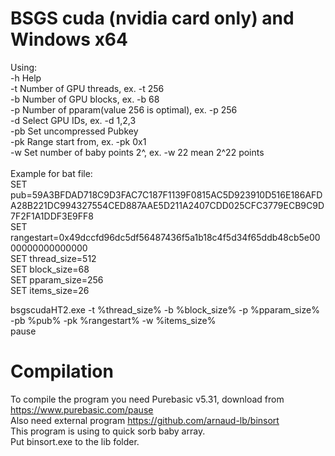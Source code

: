 # BSGS cuda (nvidia card only) and Windows x64
Using:<br />
-h Help<br />
-t  Number of GPU threads, ex. -t 256<br />
-b  Number of GPU blocks, ex. -b 68<br />
-p  Number of pparam(value 256 is optimal), ex. -p 256<br />
-d  Select GPU IDs, ex. -d 1,2,3<br />
-pb  Set uncompressed Pubkey<br />
-pk  Range start from, ex. -pk 0x1<br />
-w  Set number of baby points 2^, ex. -w 22  mean 2^22 points <br />
<br />
Example for bat file:<br />
SET  pub=59A3BFDAD718C9D3FAC7C187F1139F0815AC5D923910D516E186AFDA28B221DC994327554CED887AAE5D211A2407CDD025CFC3779ECB9C9D7F2F1A1DDF3E9FF8<br />
SET  rangestart=0x49dccfd96dc5df56487436f5a1b18c4f5d34f65ddb48cb5e0000000000000000<br />
SET thread_size=512<br />
SET block_size=68<br />
SET pparam_size=256<br />
SET items_size=26<br />

bsgscudaHT2.exe -t %thread_size% -b %block_size% -p %pparam_size% -pb %pub% -pk %rangestart% -w %items_size%<br /> 
pause<br />

# Compilation
To compile the program you need Purebasic v5.31, download from https://www.purebasic.com/pause <br />
Also need external program https://github.com/arnaud-lb/binsort <br />
This program is using to quick sorb baby array. <br />
Put binsort.exe to the lib folder. <br />



